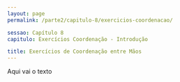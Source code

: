 ```yaml
---
layout: page
permalink: /parte2/capitulo-8/exercicios-coordenacao/

sessao: Capítulo 8
capitulo: Exercícios Coordenação - Introdução

title: Exercícios de Coordenação entre Mãos
---
```


Aqui vai o texto